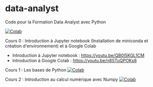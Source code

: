 # data-analyst
Code pour la Formation Data Analyst avec Python

[![Colab](https://colab.research.google.com/assets/colab-badge.svg)](https://colab.research.google.com/github/kevindegila/data-analyst/)

Cours 0 : Introduction à Jupyter notebook (Installation de miniconda et création d'environnement) et à Google Colab 
* Introduction à Jupyter notebook : https://youtu.be/QB0I5KGL1CM
* Introduction à Google Colab : https://youtu.be/n8STuQPOKs8

Cours 1 : Les bases de Python [![Colab](https://colab.research.google.com/assets/colab-badge.svg)](https://colab.research.google.com/github/kevindegila/data-analyst/blob/main/01_Les_Bases_de_Python.ipynb)

Cours 2 : Introduction au calcul numérique avec Numpy [![Colab](https://colab.research.google.com/assets/colab-badge.svg)](https://colab.research.google.com/https://github.com/kevindegila/data-analyst/blob/main/02_Introduction_au_calcul_numerique_avec_Python.ipynb)
	

